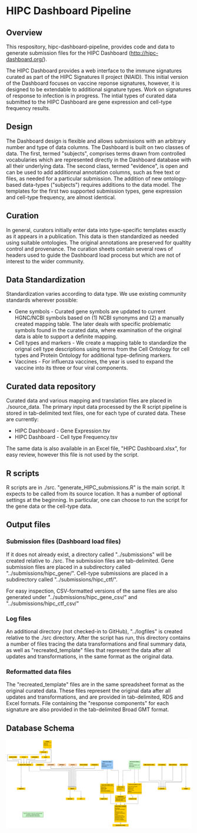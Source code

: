 # HIPC Dashboard Pipeline
## Overview
This respository, hipc-dashboard-pipeline, provides code and data to generate submission files for the HIPC Dashboard (http://hipc-dashboard.org/).  

The HIPC Dashboard provides a web interface to the immune signatures curated as part of the HIPC Signatures II project (NIAID).  This initial version of the Dashboard focuses on vaccine reponse signatures, however, it is designed to be extendable to additional signature types.  Work on signatures of response to infection is in progress. The intial types of curated data submitted to the HIPC Dashboard are gene expression and cell-type frequency results.

## Design
The Dashboard design is flexible and allows submissions with an arbitrary number and type of data columns.  The Dashboard is built on two classes of data.  The first, termed "subjects", comprises terms drawn from controlled vocabularies which are represented directly in the Dashboard database with all their underlying data. The second class, termed "evidence", is open and can be used to add additionnal annotation columns, such as free text or files, as needed for a particular submission.   The addition of new ontology-based data-types ("subjects") requires additions to the data model.  The templates for the first two supported submission types, gene expression and cell-type frequency, are almost identical. 

## Curation
In general, curators initially enter data into type-specific templates exactly as it appears in a publication.  This data is then standardized as needed using suitable ontologies.  The original annotations are preserved for qualtity control and provenance.  The curation sheets contain several rows of headers used to guide the Dashboard load process but which are not of interest to the wider community.

## Data Standardization
Standardization varies according to data type.  We use existing community standards wherever possible:
* Gene symbols - Curated gene symbols are updated to current HGNC/NCBI symbols based on (1) NCBI synonyms and (2) a manually created mapping table.  The later deals with specific problematic symbols found in the curated data, where examination of the original data is able to support a definite mapping.
* Cell types and markers - We create a mapping table to standardize the orignal cell type descriptions using terms from the Cell Ontology for cell types and Protein Ontology for additional type-defining markers.
* Vaccines - For influenza vaccines, the year is used to expand the vaccine into its three or four viral components.

## Curated data repository
Curated data and various mapping and translation files are placed in ./source_data.
The primary input data processed by the R script pipeline is stored in tab-delimited text files, one for each type of curated data.  These are currently:
* HIPC Dashboard - Gene Expression.tsv
* HIPC Dashboard - Cell type Frequency.tsv

The same data is also available in an Excel file, "HIPC Dashboard.xlsx", for easy review, however this file is not used by the script.

## R scripts
R scripts are in ./src.
"generate_HIPC_submissions.R" is the main script.  It expects to be called from its source location.
It has a number of optional settings at the beginning.  In particular, one can choose to run the script for the gene data or the cell-type data.

## Output files
### Submission files (Dashboard load files)
If it does not already exist, a directory called "../submissions" will be created relative to ./src.
The submission files are tab-delimited.
Gene submission files are placed in a subdirectory called "../submissions/hipc_gene/".
Cell-type submissions are placed in a subdirectory called "../submissions/hipc_ctf/".

For easy inspection, CSV-formatted versions of the same files are also generated under "../submissions/hipc_gene_csv/" and "../submissions/hipc_ctf_csv/"

### Log files
An additional directory (not checked-in to GitHub), "../logfiles" is created relative to the ./src directory.  After the script has run, this directory contains a number of files tracing the data transformations and final summary data, as well as "recreated_template" files that represent the data after all updates and transformations, in the same format as the original data.

### Reformatted data files
The "recreated_template" files are in the same spreadsheet format as the original curated data.  These files represent the original data after all updates and transformations, and are provided in tab-delimited, RDS and Excel formats.  File containing the "response components" for each signature are also provided in the tab-delimited Broad GMT format.

## Database Schema
![Dashboard DB schema](hipc_dashboard_data_model_simple.png)
